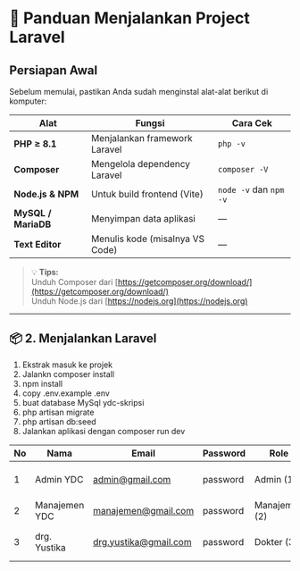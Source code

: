 # 🚀 Panduan Menjalankan Project Laravel

## Persiapan Awal

Sebelum memulai, pastikan Anda sudah menginstal alat-alat berikut di komputer:

| Alat | Fungsi | Cara Cek |
|------|---------|----------|
| **PHP ≥ 8.1** | Menjalankan framework Laravel | `php -v` |
| **Composer** | Mengelola dependency Laravel | `composer -V` |
| **Node.js & NPM** | Untuk build frontend (Vite) | `node -v` dan `npm -v` |
| **MySQL / MariaDB** | Menyimpan data aplikasi | — |
| **Text Editor** | Menulis kode (misalnya VS Code) | — |

> 💡 **Tips:**  
> Unduh Composer dari [https://getcomposer.org/download/](https://getcomposer.org/download/)  
> Unduh Node.js dari [https://nodejs.org](https://nodejs.org)

---

## 📦 2. Menjalankan Laravel

1. Ekstrak masuk ke projek
2. Jalankn composer install
3. npm install
4. copy .env.example .env
5. buat database MySql ydc-skripsi
6. php artisan migrate
7. php artisan db:seed
8. Jalankan aplikasi dengan composer run dev

 No | Nama             | Email                   | Password  | Role       | Keterangan     |
|----|------------------|--------------------------|------------|-------------|----------------|
| 1  | Admin YDC        | admin@gmail.com          | password   | Admin (1)   | Pengelola utama sistem |
| 2  | Manajemen YDC    | manajemen@gmail.com      | password   | Manajemen (2) | Pengelola operasional |
| 3  | drg. Yustika     | drg.yustika@gmail.com    | password   | Dokter (3)  | Terhubung dengan data dokter |
